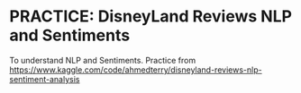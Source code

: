 # PRACTICE: DisneyLand Reviews NLP and Sentiments

To understand NLP and Sentiments. Practice from https://www.kaggle.com/code/ahmedterry/disneyland-reviews-nlp-sentiment-analysis
